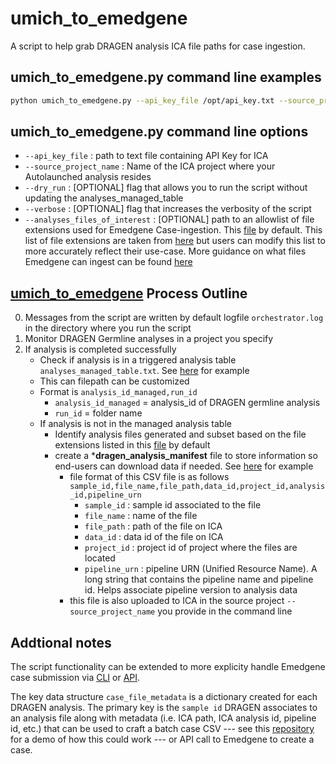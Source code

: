 # umich_to_emedgene

A script to help grab DRAGEN analysis ICA file paths for case ingestion.


## umich_to_emedgene.py command line examples

```bash
python umich_to_emedgene.py --api_key_file /opt/api_key.txt --source_project_name ken_debug 
```

## umich_to_emedgene.py command line options

- ```--api_key_file``` : path to text file containing API Key for ICA
- ```--source_project_name``` : Name of the ICA project where your Autolaunched analysis resides
- ```--dry_run``` : [OPTIONAL] flag that allows you to run the script without updating the analyses_managed_table
- ```--verbose``` : [OPTIONAL] flag that increases the verbosity of the script
- ```--analyses_files_of_interest``` : [OPTIONAL] path to an allowlist of file extensions used for Emedgene Case-ingestion. This [file](https://github.com/keng404/umich_orchestrator/blob/main/analyses_files_of_interest.txt) by default. This list of file extensions are taken from [here](https://help.emg.illumina.com/release-notes/workbench-and-pipeline-updates/new_in_emedgene_36_-october_8th_2024) but users can modify this list to more accurately reflect their use-case. More guidance on what files Emedgene can ingest can be found [here](https://help.emg.illumina.com/emedgene-analyze-manual/creating_multiple_cases/csv_format_requirements#required-bssh-file-path-format)

## [umich_to_emedgene](https://github.com/keng404/umich_orchestrator/blob/main/umich_to_emedgene.py) Process Outline

0) Messages from the script are written by default logfile ```orchestrator.log``` in the directory where you run the script
1) Monitor DRAGEN Germline analyses in a project you specify
2) If analysis is completed successfully
	- Check if analysis is in a triggered analysis table ```analyses_managed_table.txt```. See [here](https://github.com/keng404/umich_orchestrator/blob/main/analyses_managed_table.txt) for example
	- This can filepath can be customized
	- Format is ```analysis_id_managed,run_id```
		- ```analysis_id_managed``` = analysis_id of DRAGEN germline analysis
		- ```run_id``` = folder name 		
	- If analysis is not in the managed analysis table
		- Identify analysis files generated and subset based on the file extensions listed in this [file](https://github.com/keng404/umich_orchestrator/blob/main/analyses_files_of_interest.txt) by default
     	- create a ***dragen_analysis_manifest** file to store information so end-users can download data if needed. See [here](https://github.com/keng404/umich_orchestrator/blob/main/20250707_103905-c4c751ad-3846-4d9c-8611-3483cfd3f0ed.dragen_analysis_manifest.csv) for example 
			- file format of this CSV file is as follows ```sample_id,file_name,file_path,data_id,project_id,analysis_id,pipeline_urn```
				- ```sample_id``` : sample id associated to the file
				- ```file_name``` : name of the  file
				- ```file_path``` : path of the  file on ICA
				- ```data_id``` : data id of the  file on ICA
				- ```project_id``` : project id of  project where the files  are located
				- ```pipeline_urn``` : pipeline URN (Unified Resource Name). A long string that contains the pipeline name and pipeline id. Helps associate pipeline version to analysis data 
			- this file is also uploaded to ICA in the source project ```--source_project_name``` you provide in the command line


## Addtional notes

The script functionality can be extended to more explicity handle Emedgene case submission via [CLI](https://help.emg.illumina.com/emedgene-analyze-manual/creating_multiple_cases/batch-case-upload-via-cli) or [API](https://help.emg.illumina.com/integrations/api-beginner-guide#api-reference).

The key data structure ```case_file_metadata``` is a dictionary created for each DRAGEN analysis. The primary key is the ```sample id``` DRAGEN associates to an analysis file along with metadata (i.e. ICA path, ICA analysis id, pipeline id, etc.) that can be used to craft a batch case CSV --- see this [repository](https://github.com/keng404/emg_case_creation) for a demo of how this could work --- or API call to Emedgene to create a case.